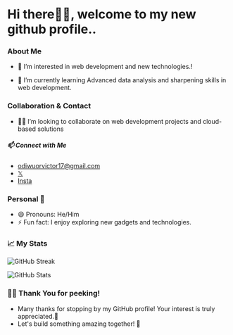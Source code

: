 # Hi there👋🏿, welcome to my new github profile..
### About Me
- 👀 I’m interested in web development and new technologies.!

- 🌱 I’m currently learning Advanced data analysis and sharpening skills in web development.

### Collaboration & Contact
- 🤝🏿 I’m looking to collaborate on web development projects and cloud-based solutions
##### 📫 Connect with Me 
- odiwuorvictor17@gmail.com
- [𝕏](https://x.com/vi_c_ta)
- [Insta](https://www.instagram.com/vi.c.ta/)

### Personal 🧩
- 😄 Pronouns: He/Him
- ⚡ Fun fact: I enjoy exploring new gadgets and technologies.

### 📈 My Stats
![GitHub Streak](https://github-readme-streak-stats.herokuapp.com/?user=odiwuorvictor&theme=dark)    

![GitHub Stats](https://github-readme-stats.vercel.app/api?username=odiwuorvictor&show_icons=true&hide_title=false&count_private=true&include_all_commits=true&theme=dark)
                                               
### 💪🏿 Thank You for peeking!
- Many thanks for stopping by my GitHub profile! Your interest is truly appreciated.🌟
-  Let's build something amazing together! 🚀
